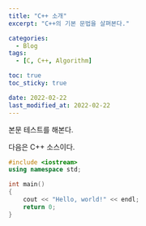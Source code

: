 ```yaml
---
title: "C++ 소개"
excerpt: "C++의 기본 문법을 살펴본다."

categories:
  - Blog
tags:
  - [C, C++, Algorithm]

toc: true
toc_sticky: true

date: 2022-02-22
last_modified_at: 2022-02-22
---
```


본문 테스트를 해본다.

다음은 C++ 소스이다.

```cpp
#include <iostream>
using namespace std;

int main()
{
    cout << "Hello, world!" << endl;
    return 0;
}
```
